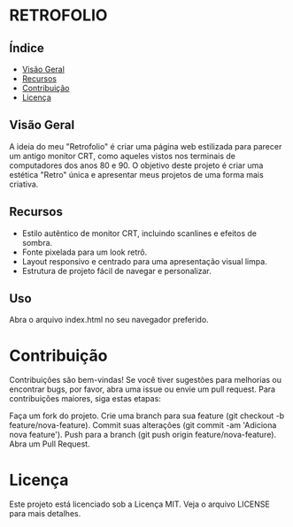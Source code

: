 # RETROFOLIO

## Índice

- [Visão Geral](#visão-geral)
- [Recursos](#recursos)
- [Contribuição](#contribuição)
- [Licença](#licença)

## Visão Geral

A ideia do meu "Retrofolio" é criar uma página web estilizada para parecer um antigo monitor CRT, como aqueles vistos nos terminais de computadores dos anos 80 e 90. O objetivo deste projeto é criar uma estética "Retro" única e apresentar meus projetos de uma forma mais criativa.

## Recursos

- Estilo autêntico de monitor CRT, incluindo scanlines e efeitos de sombra.
- Fonte pixelada para um look retrô.
- Layout responsivo e centrado para uma apresentação visual limpa.
- Estrutura de projeto fácil de navegar e personalizar.

## Uso

Abra o arquivo index.html no seu navegador preferido.

# Contribuição

Contribuições são bem-vindas! Se você tiver sugestões para melhorias ou encontrar bugs, por favor, abra uma issue ou envie um pull request. Para contribuições maiores, siga estas etapas:

Faça um fork do projeto.
Crie uma branch para sua feature (git checkout -b feature/nova-feature).
Commit suas alterações (git commit -am 'Adiciona nova feature').
Push para a branch (git push origin feature/nova-feature).
Abra um Pull Request.

# Licença
Este projeto está licenciado sob a Licença MIT. Veja o arquivo LICENSE para mais detalhes.
